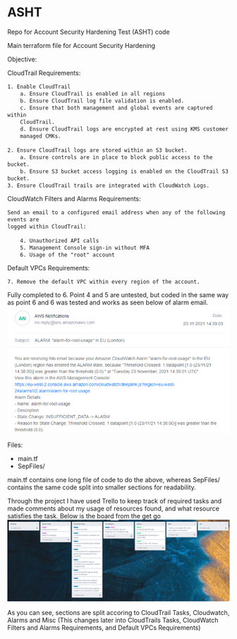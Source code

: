 # ASHT
Repo for Account Security Hardening Test (ASHT) code


Main terraform file for Account Security Hardening

Objective:

CloudTrail Requirements:

    1. Enable CloudTrail
        a. Ensure CloudTrail is enabled in all regions
        b. Ensure CloudTrail log file validation is enabled.
        c. Ensure that both management and global events are captured within
        CloudTrail.
        d. Ensure CloudTrail logs are encrypted at rest using KMS customer
        managed CMKs.

    2. Ensure CloudTrail logs are stored within an S3 bucket.
        a. Ensure controls are in place to block public access to the bucket.
        b. Ensure S3 bucket access logging is enabled on the CloudTrail S3 bucket.
    3. Ensure CloudTrail trails are integrated with CloudWatch Logs.

CloudWatch Filters and Alarms Requirements:

    Send an email to a configured email address when any of the following events are
    logged within CloudTrail:

        4. Unauthorized API calls
        5. Management Console sign-in without MFA
        6. Usage of the "root" account

Default VPCs Requirements:

    7. Remove the default VPC within every region of the account.


Fully completed to 6. Point 4 and 5 are untested, but coded in the same way as point 6
and 6 was tested and works as seen below of alarm email. ![RootUsageWorks](RootUsageWorks.PNG)



Files:

- main.tf
- SepFiles/

main.tf contains one long file of code to do the above, whereas SepFiles/ contains the same code 
split into smaller sections for readability.

Through the project I have used Trello to keep track of required tasks and made comments about
my usage of resources found, and what resource satisfies the task. Below is the board from the get go
![FirstTrelloBoard](FirstTrelloBoard.PNG)

As you can see, sections are split accoring to CloudTrail Tasks, Cloudwatch, Alarms and Misc (This changes
later into CloudTrails Tasks, CloudWatch Filters and Alarms Requirements, and Default VPCs Requirements)